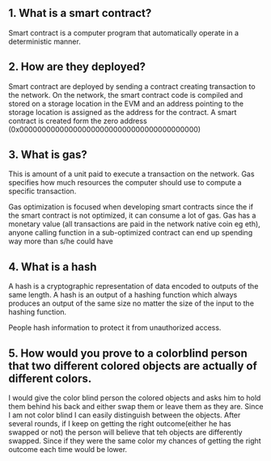## 1. What is a smart contract?
Smart contract is a computer program that automatically operate in a deterministic manner.

## 2. How are they deployed?
Smart contract are deployed by sending a contract creating transaction to the network. On the network, the  smart contract code is compiled and stored on a storage location in the EVM and an address pointing to the storage location is assigned as the address for the contract. A smart contract is created form the zero address (0x0000000000000000000000000000000000000000) 

## 3. What is gas?
This is amount of a unit paid to execute a transaction on the network. Gas specifies how much resources the computer should use to compute a specific transaction. 

Gas optimization is focused when developing smart contracts since the if the smart contract is not optimized, it can consume a lot of gas. Gas has a monetary value (all transactions are paid in the network native coin eg eth), anyone calling function in a sub-optimized contract can end up spending way more than s/he could have

## 4. What is a hash
A hash is a cryptographic representation of data encoded to outputs of the same length. A hash is an output of a hashing function which always produces an output of the same size no matter the size of the input to the hashing function. 

People hash information to protect it from unauthorized access.

## 5. How would you prove to a colorblind person that two different colored objects are actually of different colors.
I would give the color blind person the colored objects and asks him to hold them behind his back and either swap them or leave them as they are. Since I am not color blind I can easily distinguish between the objects. After several rounds, if I keep on getting the right outcome(either he has swapped or not) the person will believe that teh objects are differently swapped. Since if they were the same color my chances of getting the right outcome each time would be lower. 